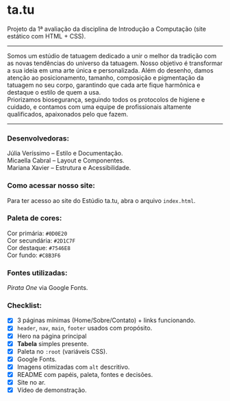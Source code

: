 # ta.tu
Projeto da 1ª avaliação da disciplina de Introdução a Computação (site estático com HTML + CSS).
<hr>
Somos um estúdio de tatuagem dedicado a unir o melhor da tradição com as novas tendências do universo da tatuagem. Nosso objetivo é transformar a sua ideia em uma arte única e personalizada. Além do desenho, damos atenção ao posicionamento, tamanho, composição e pigmentação da tatuagem no seu corpo, garantindo que cada arte fique harmônica e destaque o estilo de quem a usa.<br>
Priorizamos biosegurança, seguindo todos os protocolos de higiene e cuidado, e contamos com uma equipe de profissionais altamente qualificados, apaixonados pelo que fazem.
<hr>

### Desenvolvedoras:
Júlia Veríssimo – Estilo e Documentação.<br>
Micaella Cabral – Layout e Componentes.<br>
Mariana Xavier – Estrutura e Acessibilidade.

### Como acessar nosso site:
Para ter acesso ao site do Estúdio ta.tu, abra o arquivo `index.html`.

### Paleta de cores:
Cor primária: `#0D0E20`<br>
Cor secundária: `#2D1C7F`<br>
Cor destaque: `#7546E8`<br>
Cor fundo: `#C8B3F6`

### Fontes utilizadas:
*Pirata One* via Google Fonts.

### Checklist:

- [x]  3 páginas mínimas (Home/Sobre/Contato) + links funcionando.
- [x]  `header`, `nav`, `main`, `footer` usados com propósito.
- [x]  Hero na página principal
- [x]  **Tabela** simples presente.
- [x]  Paleta no `:root` (variáveis CSS).
- [x]  Google Fonts.
- [x]  Imagens otimizadas com `alt` descritivo.
- [x]  README com papéis, paleta, fontes e decisões.
- [x]  Site no ar.
- [x]  Vídeo de demonstração.
